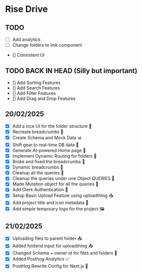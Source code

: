 # Rise Drive

## TODO

- [ ] Add analytics
- [ ] Change folders to link component
- [] Consistent UI

## TODO BACK IN HEAD (Silly but important)

- [] Add Sorting Features
- [] Add Search Features
- [] Add Filter Features
- [] Add Drag and Drop Features

## 20/02/2025

- [x] Add a nice UI for the folder structure 🎨
- [x] Recreate breadcrumbs 🧭
- [x] Create Schema and Mock Data 📊
- [x] Shift gear to real-time DB data 🚀
- [x] Generate AI-powered Home page 🤖
- [x] Implement Dynamic Routing for folders 🔀
- [x] Broke and fixed the breadcrumbs 🍞
- [x] Dynamic breadcrumbs 🍞
- [x] Cleanup all the queries 🧹
- [x] Cleanup the queries under one Object QUERIES 🧹
- [x] Made Mutation object for all the queries 🧹
- [x] Add Clerk Authentication 🔐
- [x] Setup Basic Upload Feature using uploadthing 📤
- [x] Add project title and icon metadata 📄
- [x] Add simple temproary logo for the project 🖼️

## 21/02/2025

- [x] Uploading files to parent folder 📤
- [x] Added folderid input for uploadthing 📤
- [x] Changed Schema + owner id for files and folders 📄
- [x] Added Posthog Analytics 📈
- [x] PostHog Rewrite Config for Next.js 📄
